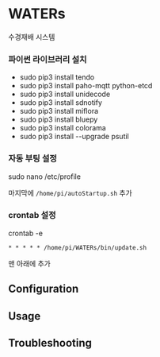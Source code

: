 # WATERs

<!-- 소개 -->
수경재배 시스템

<!-- 설치 방법 -->

### 파이썬 라이브러리 설치
* sudo pip3 install tendo
* sudo pip3 install paho-mqtt python-etcd
* sudo pip3 install unidecode
* sudo pip3 install sdnotify
* sudo pip3 install miflora
* sudo pip3 install bluepy
* sudo pip3 install colorama
* sudo pip3 install --upgrade psutil


### 자동 부팅 설정
sudo nano /etc/profile

마지막에 `/home/pi/autoStartup.sh` 추가

### crontab 설정
crontab -e
```
* * * * * /home/pi/WATERs/bin/update.sh
```
맨 아래에 추가

<!-- 설정 방법 -->
## Configuration

<!-- 사용 방법 -->
## Usage

<!-- 문제 해결 -->
## Troubleshooting

